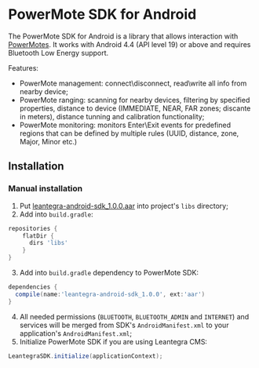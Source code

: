 # PowerMote SDK for Android #

The PowerMote SDK for Android is a library that allows interaction with [PowerMotes](http://http://leantegra.com/pm).
It works with Android 4.4 (API level 19) or above and requires Bluetooth Low Energy support.

Features:
- PowerMote management: connect\disconnect, read\write all info from nearby device;
- PowerMote ranging: scanning for nearby devices, filtering by specified properties, distance to device (IMMEDIATE, NEAR, FAR zones; discante in meters), distance tunning and calibration functionality;
- PowerMote monitoring: monitors Enter\Exit events for predefined regions that can be defined by multiple rules (UUID, distance, zone, Major, Minor etc.)

## Installation

### Manual installation

1. Put [leantegra-android-sdk_1.0.0.aar](https://github.com/leantegra/AndroidPowerMoteSDK/blob/master/PowerMoteSDK/leantegra-android-sdk_1.0.0.aar) into project's `libs` directory; 
2. Add into `build.gradle`:

  ```groovy
  repositories {
      flatDir {
        dirs 'libs'
      }
  }
```
3. Add into `build.gradle` dependency to PowerMote SDK:

  ```groovy
  dependencies {
    compile(name:'leantegra-android-sdk_1.0.0', ext:'aar')
  }
```
4. All needed permissions (`BLUETOOTH`, `BLUETOOTH_ADMIN` and `INTERNET`) and services will be merged from SDK's `AndroidManifest.xml` to your application's `AndroidManifest.xml`;
5. Initialize PowerMote SDK if you are using Leantegra CMS:

  ```java
  LeantegraSDK.initialize(applicationContext);
  ```

